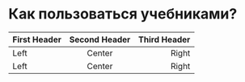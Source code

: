 # Как пользоваться учебниками?

First Header | Second Header | Third Header
:----------- |:-------------:| -----------:
Left         | Center        | Right
Left         | Center        | Right
